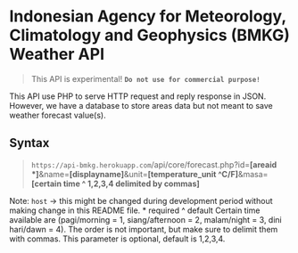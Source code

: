 # Indonesian Agency for Meteorology, Climatology and Geophysics (BMKG) Weather API

> This API is experimental!
**`Do not use for commercial purpose!`**

This API use PHP to serve HTTP request and reply response in JSON. However, we have a database to store areas data but not meant to save weather forecast value(s).

## Syntax

> `https://api-bmkg.herokuapp.com`/api/core/forecast.php?id=**[areaid \*]**&name=**[displayname]**&unit=**[temperature_unit ^C/F]**&masa=**[certain time ^ 1,2,3,4 delimited by commas]**

Note:
`host` -> this might be changed during development period without making change in this README file.
\* required
^ default
Certain time available are (pagi/morning = 1, siang/afternoon = 2, malam/night = 3, dini hari/dawn = 4). The order is not important, but make sure to delimit them with commas. This parameter is optional, default is 1,2,3,4.
